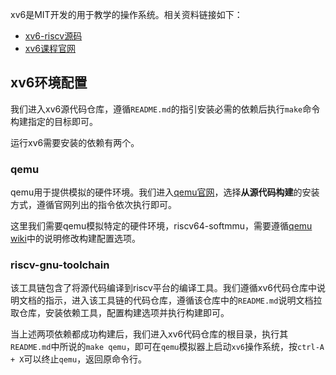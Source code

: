 xv6是MIT开发的用于教学的操作系统。相关资料链接如下：

* [xv6-riscv源码](https://github.com/mit-pdos/xv6-riscv)
* [xv6课程官网](https://pdos.csail.mit.edu/6.828/2024/index.html)

## xv6环境配置

我们进入xv6源代码仓库，遵循`README.md`的指引安装必需的依赖后执行`make`命令构建指定的目标即可。

运行xv6需要安装的依赖有两个。

### qemu

qemu用于提供模拟的硬件环境。我们进入[qemu官网](https://www.qemu.org)，选择**从源代码构建**的安装方式，遵循官网列出的指令依次执行即可。

这里我们需要qemu模拟特定的硬件环境，riscv64-softmmu，需要遵循[qemu wiki](https://wiki.qemu.org/Documentation/Platforms/RISCV)中的说明修改构建配置选项。

### riscv-gnu-toolchain

该工具链包含了将源代码编译到riscv平台的编译工具。我们遵循xv6代码仓库中说明文档的指示，进入该工具链的代码仓库，遵循该仓库中的`README.md`说明文档拉取仓库，安装依赖工具，配置构建选项并执行构建即可。

当上述两项依赖都成功构建后，我们进入xv6代码仓库的根目录，执行其`README.md`中所说的`make qemu`，即可在`qemu`模拟器上启动`xv6`操作系统，按`ctrl-A + X`可以终止`qemu`，返回原命令行。